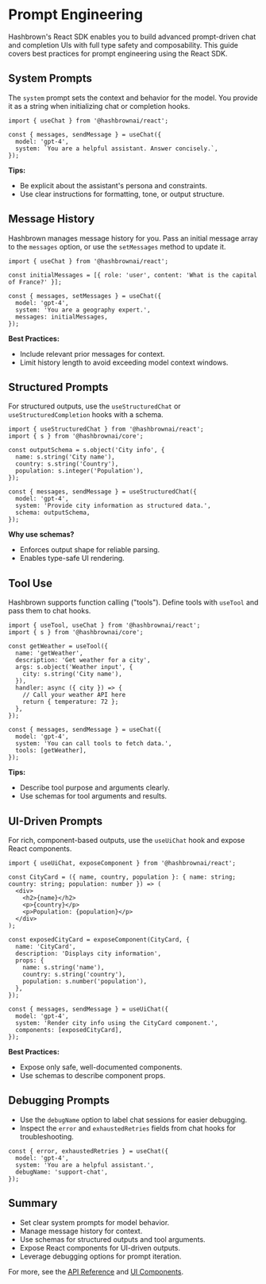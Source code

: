 # Prompt Engineering

Hashbrown's React SDK enables you to build advanced prompt-driven chat and completion UIs with full type safety and composability. This guide covers best practices for prompt engineering using the React SDK.

## System Prompts

The `system` prompt sets the context and behavior for the model. You provide it as a string when initializing chat or completion hooks.

```tsx
import { useChat } from '@hashbrownai/react';

const { messages, sendMessage } = useChat({
  model: 'gpt-4',
  system: `You are a helpful assistant. Answer concisely.`,
});
```

**Tips:**

- Be explicit about the assistant's persona and constraints.
- Use clear instructions for formatting, tone, or output structure.

## Message History

Hashbrown manages message history for you. Pass an initial message array to the `messages` option, or use the `setMessages` method to update it.

```tsx
import { useChat } from '@hashbrownai/react';

const initialMessages = [{ role: 'user', content: 'What is the capital of France?' }];

const { messages, setMessages } = useChat({
  model: 'gpt-4',
  system: 'You are a geography expert.',
  messages: initialMessages,
});
```

**Best Practices:**

- Include relevant prior messages for context.
- Limit history length to avoid exceeding model context windows.

## Structured Prompts

For structured outputs, use the `useStructuredChat` or `useStructuredCompletion` hooks with a schema.

```tsx
import { useStructuredChat } from '@hashbrownai/react';
import { s } from '@hashbrownai/core';

const outputSchema = s.object('City info', {
  name: s.string('City name'),
  country: s.string('Country'),
  population: s.integer('Population'),
});

const { messages, sendMessage } = useStructuredChat({
  model: 'gpt-4',
  system: 'Provide city information as structured data.',
  schema: outputSchema,
});
```

**Why use schemas?**

- Enforces output shape for reliable parsing.
- Enables type-safe UI rendering.

## Tool Use

Hashbrown supports function calling ("tools"). Define tools with `useTool` and pass them to chat hooks.

```tsx
import { useTool, useChat } from '@hashbrownai/react';
import { s } from '@hashbrownai/core';

const getWeather = useTool({
  name: 'getWeather',
  description: 'Get weather for a city',
  args: s.object('Weather input', {
    city: s.string('City name'),
  }),
  handler: async ({ city }) => {
    // Call your weather API here
    return { temperature: 72 };
  },
});

const { messages, sendMessage } = useChat({
  model: 'gpt-4',
  system: 'You can call tools to fetch data.',
  tools: [getWeather],
});
```

**Tips:**

- Describe tool purpose and arguments clearly.
- Use schemas for tool arguments and results.

## UI-Driven Prompts

For rich, component-based outputs, use the `useUiChat` hook and expose React components.

```tsx
import { useUiChat, exposeComponent } from '@hashbrownai/react';

const CityCard = ({ name, country, population }: { name: string; country: string; population: number }) => (
  <div>
    <h2>{name}</h2>
    <p>{country}</p>
    <p>Population: {population}</p>
  </div>
);

const exposedCityCard = exposeComponent(CityCard, {
  name: 'CityCard',
  description: 'Displays city information',
  props: {
    name: s.string('name'),
    country: s.string('country'),
    population: s.number('population'),
  },
});

const { messages, sendMessage } = useUiChat({
  model: 'gpt-4',
  system: 'Render city info using the CityCard component.',
  components: [exposedCityCard],
});
```

**Best Practices:**

- Expose only safe, well-documented components.
- Use schemas to describe component props.

## Debugging Prompts

- Use the `debugName` option to label chat sessions for easier debugging.
- Inspect the `error` and `exhaustedRetries` fields from chat hooks for troubleshooting.

```tsx
const { error, exhaustedRetries } = useChat({
  model: 'gpt-4',
  system: 'You are a helpful assistant.',
  debugName: 'support-chat',
});
```

## Summary

- Set clear system prompts for model behavior.
- Manage message history for context.
- Use schemas for structured outputs and tool arguments.
- Expose React components for UI-driven outputs.
- Leverage debugging options for prompt iteration.

For more, see the [API Reference](../api/README.md) and [UI Components](./ui-components.md).
